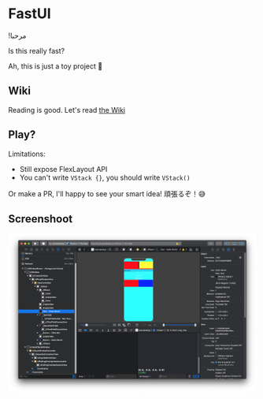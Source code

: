 # FastUI

!مرحبا

Is this really fast?

Ah, this is just a toy project 🙈

## Wiki

Reading is good. Let's read [the Wiki](https://github.com/muizidn/FastUI/wiki)

## Play?

Limitations:
 * Still expose FlexLayout API
 * You can't write `VStack {}`, you should write `VStack()`

Or make a PR, I'll happy to see your smart idea! 頑張るぞ！😅

## Screenshoot

![xcode-debugger](.github/res/xcode-debugger.png)
